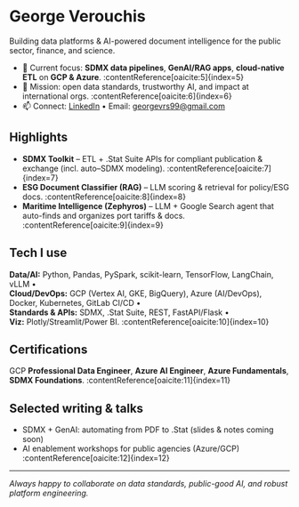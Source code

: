 # George Verouchis

Building data platforms & AI-powered document intelligence for the public sector, finance, and science.

- 🔭 Current focus: **SDMX data pipelines**, **GenAI/RAG apps**, **cloud-native ETL** on **GCP & Azure**. :contentReference[oaicite:5]{index=5}  
- 🧭 Mission: open data standards, trustworthy AI, and impact at international orgs. :contentReference[oaicite:6]{index=6}  
- 📫 Connect: [LinkedIn](https://www.linkedin.com/in/verouchis/) • Email: georgevrs99@gmail.com

## Highlights
- **SDMX Toolkit** – ETL + .Stat Suite APIs for compliant publication & exchange (incl. auto–SDMX modeling). :contentReference[oaicite:7]{index=7}  
- **ESG Document Classifier (RAG)** – LLM scoring & retrieval for policy/ESG docs. :contentReference[oaicite:8]{index=8}  
- **Maritime Intelligence (Zephyros)** – LLM + Google Search agent that auto-finds and organizes port tariffs & docs. :contentReference[oaicite:9]{index=9}

## Tech I use
**Data/AI:** Python, Pandas, PySpark, scikit-learn, TensorFlow, LangChain, vLLM •  
**Cloud/DevOps:** GCP (Vertex AI, GKE, BigQuery), Azure (AI/DevOps), Docker, Kubernetes, GitLab CI/CD •  
**Standards & APIs:** SDMX, .Stat Suite, REST, FastAPI/Flask •  
**Viz:** Plotly/Streamlit/Power BI. :contentReference[oaicite:10]{index=10}

## Certifications
GCP **Professional Data Engineer**, **Azure AI Engineer**, **Azure Fundamentals**, **SDMX Foundations**. :contentReference[oaicite:11]{index=11}

## Selected writing & talks
- SDMX + GenAI: automating from PDF to .Stat (slides & notes coming soon)
- AI enablement workshops for public agencies (Azure/GCP) :contentReference[oaicite:12]{index=12}

---
*Always happy to collaborate on data standards, public-good AI, and robust platform engineering.*
